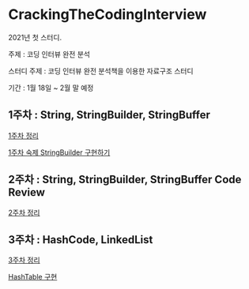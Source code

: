 # CrackingTheCodingInterview

2021년 첫 스터디.

주제 : 코딩 인터뷰 완전 분석

스터디 주제 : 코딩 인터뷰 완전 분석책을 이용한 자료구조 스터디

기간 : 1월 18일 ~ 2월 말 예정

## 1주차 : String, StringBuilder, StringBuffer

[1주차 정리](https://github.com/Flamme1004K/CrackingTheCodingInterview/blob/master/doc/Week1.md)

[1주차 숙제 StringBuilder 구현하기](https://github.com/Flamme1004K/CrackingTheCodingInterview/blob/master/src/study/crackingthecodinginterview/Week1.java)


## 2주차 : String, StringBuilder, StringBuffer Code Review
[2주차 정리](https://github.com/Flamme1004K/CrackingTheCodingInterview/blob/master/doc/Week2.md)

## 3주차 : HashCode, LinkedList
[3주차 정리](https://github.com/Flamme1004K/CrackingTheCodingInterview/blob/master/doc/Week3.md)

[HashTable 구현](https://github.com/Flamme1004K/CrackingTheCodingInterview/blob/master/src/study/crackingthecodinginterview/Week3.java)
